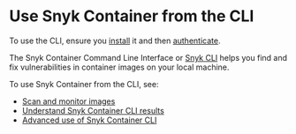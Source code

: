 # Use Snyk Container from the CLI

To use the CLI, ensure you [install](../../../snyk-cli/install-or-update-the-snyk-cli/) it and then [authenticate](../../../snyk-cli/commands/auth.md).

The Snyk Container Command Line Interface or [Snyk CLI](../../../snyk-cli/) helps you find and fix vulnerabilities in container images on your local machine.

To use Snyk Container from the CLI, see:

* [Scan and monitor images](scan-and-monitor-images.md)
* [Understand Snyk Container CLI results](understanding-snyk-container-cli-results.md)
* [Advanced use of Snyk Container CLI](advanced-use-of-snyk-container-cli.md)

